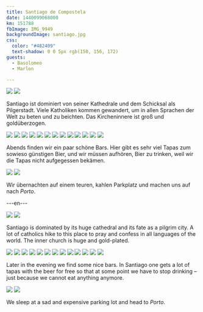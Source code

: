 ```yaml
---
title: Santiago de Compostela
date: 1440099068000
km: 151788
fbImage: IMG_9949
backgroundImage: santiago.jpg
css:
  color: "#482409"
  text-shadow: 0 0 5px rgb(150, 156, 172)
guests:
  - Basolomeo
  - Marlon

---
```


![](IMG_9951)
![](IMG_9949)

Santiago ist dominiert von seiner Kathedrale und dem Schicksal als Pilgerstadt. Viele Katholiken kommen gewandert, um in allen Sprachen der Welt zu beten und zu beichten. Das Kircheninnere ist groß und goldüberzogen.

![](IMG_9956)
![](IMG_9960)
![](IMG_9965)
![](IMG_9973)
![](IMG_9974)
![](IMG_9976)
![](IMG_9980)
![](IMG_9982)
![](IMG_9983)
![](IMG_9990)
![](IMG_9995)
![](IMG_9996)
![](IMG_9998)

Abends finden wir ein paar schöne Bars. Hier gibt es sehr viel Tapas zum sowieso günstigen Bier, und wir müssen aufhören, Bier zu trinken, weil wir die Tapas nicht aufgegessen bekämen.

![](IMG_9999)
![](DSC01449)

Wir übernachten auf einem teuren, kahlen Parkplatz und machen uns auf nach *Porto*.

---en---

![](IMG_9951)
![](IMG_9949)

Santiago is dominated by its huge cathedral and its fate as a pilgrim city. A lot of catholics hike to this place to pray and confess in all languages of the world. The inner church is huge and gold-plated.

![](IMG_9956)
![](IMG_9960)
![](IMG_9965)
![](IMG_9973)
![](IMG_9974)
![](IMG_9976)
![](IMG_9980)
![](IMG_9982)
![](IMG_9983)
![](IMG_9990)
![](IMG_9995)
![](IMG_9996)
![](IMG_9998)

Later in the evening we find some nice bars. In Santiago one gets a lot of tapas with the beer for free so that at some point we have to stop drinking – just because we cannot eat anything anymore. 

![](IMG_9999)
![](DSC01449)

We sleep at a sad and expensive parking lot and head to *Porto*.
